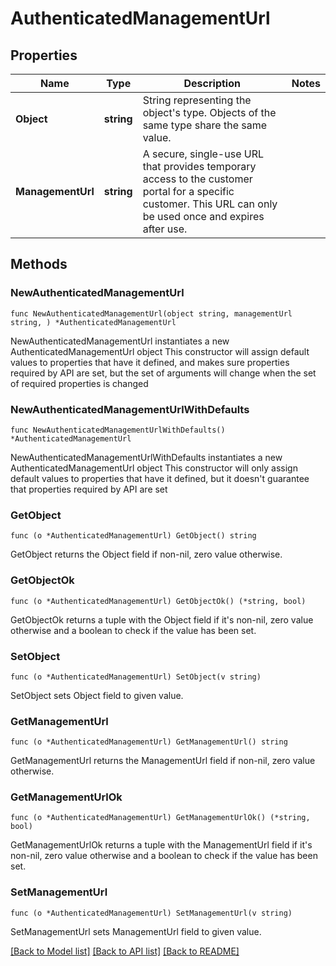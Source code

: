# AuthenticatedManagementUrl

## Properties

Name | Type | Description | Notes
------------ | ------------- | ------------- | -------------
**Object** | **string** | String representing the object&#39;s type. Objects of the same type share the same value. | 
**ManagementUrl** | **string** | A secure, single-use URL that provides temporary access to the customer portal for a specific customer. This URL can only be used once and expires after use. | 

## Methods

### NewAuthenticatedManagementUrl

`func NewAuthenticatedManagementUrl(object string, managementUrl string, ) *AuthenticatedManagementUrl`

NewAuthenticatedManagementUrl instantiates a new AuthenticatedManagementUrl object
This constructor will assign default values to properties that have it defined,
and makes sure properties required by API are set, but the set of arguments
will change when the set of required properties is changed

### NewAuthenticatedManagementUrlWithDefaults

`func NewAuthenticatedManagementUrlWithDefaults() *AuthenticatedManagementUrl`

NewAuthenticatedManagementUrlWithDefaults instantiates a new AuthenticatedManagementUrl object
This constructor will only assign default values to properties that have it defined,
but it doesn't guarantee that properties required by API are set

### GetObject

`func (o *AuthenticatedManagementUrl) GetObject() string`

GetObject returns the Object field if non-nil, zero value otherwise.

### GetObjectOk

`func (o *AuthenticatedManagementUrl) GetObjectOk() (*string, bool)`

GetObjectOk returns a tuple with the Object field if it's non-nil, zero value otherwise
and a boolean to check if the value has been set.

### SetObject

`func (o *AuthenticatedManagementUrl) SetObject(v string)`

SetObject sets Object field to given value.


### GetManagementUrl

`func (o *AuthenticatedManagementUrl) GetManagementUrl() string`

GetManagementUrl returns the ManagementUrl field if non-nil, zero value otherwise.

### GetManagementUrlOk

`func (o *AuthenticatedManagementUrl) GetManagementUrlOk() (*string, bool)`

GetManagementUrlOk returns a tuple with the ManagementUrl field if it's non-nil, zero value otherwise
and a boolean to check if the value has been set.

### SetManagementUrl

`func (o *AuthenticatedManagementUrl) SetManagementUrl(v string)`

SetManagementUrl sets ManagementUrl field to given value.



[[Back to Model list]](../README.md#documentation-for-models) [[Back to API list]](../README.md#documentation-for-api-endpoints) [[Back to README]](../README.md)


